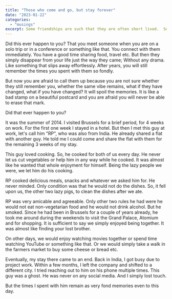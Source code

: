 ```yaml
---
title: "Those who come and go, but stay forever"
date: "2023-01-22"
categories:
  - "musings"
excerpt: Some friendships are such that they are often short lived.  Some times, there is no way to go back to those 'Good old days'. But, the memories of those days bring a smile on our faces!
---
```


Did this ever happen to you? That you meet someone when you are on a solo trip or in a conference or something like that. You connect with them immediately. You have a good time sharing food, travel etc. But then they simply disappear from your life just the way they came; Without any drama. Like something that slips away effortlessly. After years, you will still remember the times you spent with them so fondly.

But now you are afraid to call them up because you are not sure whether they still remember you, whether the same vibe remains, what if they have changed, what if you have changed? It will spoil the memories. It is like a bad stamp on a beautiful postcard and you are afraid you will never be able to erase that mark.

Did that ever happen to you?

It was the summer of 2014. I visited Brussels for a brief period, for 4 weeks on work. For the first one week I stayed in a hotel. But then I met this guy at work, let's call him "RP", who was also from India. He already shared a flat with another guy. He told me I could come and share the flat with them for the remaining 3 weeks of my stay.

This guy loved cooking. So, he cooked for both of us every day. He never let us cut vegetables or help him in any way while he cooked. It was almost like he wanted that whole enjoyment for himself. Being the lazy people we were, we let him do his cooking.

RP cooked delicious meals, snacks and whatever we asked him for. He never minded. Only condition was that he would not do the dishes. So, it fell upon us, the other two lazy pigs, to clean the dishes after we ate.

RP was very amicable and agreeable. Only other two rules he had were he would not eat non-vegetarian food and he would not drink alcohol. But he smoked. Since he had been in Brussels for a couple of years already, he took me around during the weekends to visit the Grand Palace, Atomium and for shopping. It is sufficient to say we simply enjoyed being together. It was almost like finding your lost brother.

On other days, we would enjoy watching movies together or spend time watching YouTube or something like that. Or we would simply take a walk in the farmers market to buy some cheese or bread etc.

Eventually, my stay there came to an end. Back in India, I got busy due to project work. Within a few months, I left the company and shifted to a different city. I tried reaching out to him on his phone multiple times. This guy was a ghost. He was never on any social media. And I simply lost touch.

But the times I spent with him remain as very fond memories even to this day.
